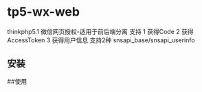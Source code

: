 # tp5-wx-web
thinkphp5.1 微信网页授权-适用于前后端分离
支持
1 获得Code
2 获得AccessToken
3 获得用户信息 支持2种 snsapi_base/snsapi_userinfo
## 安装

##使用
